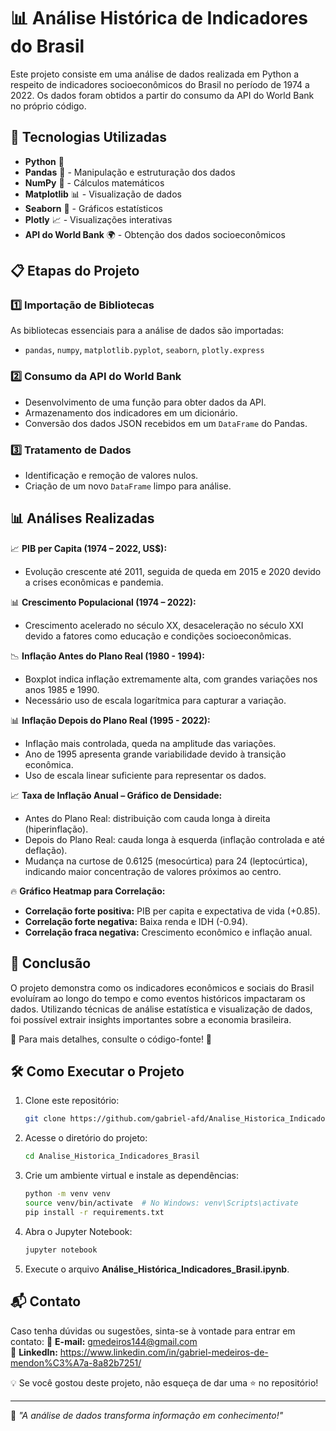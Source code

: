 # 📊 Análise Histórica de Indicadores do Brasil

Este projeto consiste em uma análise de dados realizada em Python a respeito de indicadores socioeconômicos do Brasil no período de 1974 a 2022. Os dados foram obtidos a partir do consumo da API do World Bank no próprio código.

## 📌 Tecnologias Utilizadas
- **Python** 🐍
- **Pandas** 📑 - Manipulação e estruturação dos dados
- **NumPy** 🔢 - Cálculos matemáticos
- **Matplotlib** 📊 - Visualização de dados
- **Seaborn** 🎨 - Gráficos estatísticos
- **Plotly** 📈 - Visualizações interativas
- **API do World Bank** 🌍 - Obtenção dos dados socioeconômicos

## 📋 Etapas do Projeto

### 1️⃣ Importação de Bibliotecas
As bibliotecas essenciais para a análise de dados são importadas:
- `pandas`, `numpy`, `matplotlib.pyplot`, `seaborn`, `plotly.express`

### 2️⃣ Consumo da API do World Bank
- Desenvolvimento de uma função para obter dados da API.
- Armazenamento dos indicadores em um dicionário.
- Conversão dos dados JSON recebidos em um `DataFrame` do Pandas.

### 3️⃣ Tratamento de Dados
- Identificação e remoção de valores nulos.
- Criação de um novo `DataFrame` limpo para análise.

## 📊 Análises Realizadas

📈 **PIB per Capita (1974 – 2022, US$):**
- Evolução crescente até 2011, seguida de queda em 2015 e 2020 devido a crises econômicas e pandemia.

📊 **Crescimento Populacional (1974 – 2022):**
- Crescimento acelerado no século XX, desaceleração no século XXI devido a fatores como educação e condições socioeconômicas.

📉 **Inflação Antes do Plano Real (1980 - 1994):**
- Boxplot indica inflação extremamente alta, com grandes variações nos anos 1985 e 1990.
- Necessário uso de escala logarítmica para capturar a variação.

📊 **Inflação Depois do Plano Real (1995 - 2022):**
- Inflação mais controlada, queda na amplitude das variações.
- Ano de 1995 apresenta grande variabilidade devido à transição econômica.
- Uso de escala linear suficiente para representar os dados.

📈 **Taxa de Inflação Anual – Gráfico de Densidade:**
- Antes do Plano Real: distribuição com cauda longa à direita (hiperinflação).
- Depois do Plano Real: cauda longa à esquerda (inflação controlada e até deflação).
- Mudança na curtose de 0.6125 (mesocúrtica) para 24 (leptocúrtica), indicando maior concentração de valores próximos ao centro.

🔥 **Gráfico Heatmap para Correlação:**
- **Correlação forte positiva:** PIB per capita e expectativa de vida (+0.85).
- **Correlação forte negativa:** Baixa renda e IDH (-0.94).
- **Correlação fraca negativa:** Crescimento econômico e inflação anual.

## 🎯 Conclusão
O projeto demonstra como os indicadores econômicos e sociais do Brasil evoluíram ao longo do tempo e como eventos históricos impactaram os dados. Utilizando técnicas de análise estatística e visualização de dados, foi possível extrair insights importantes sobre a economia brasileira.

🔎 Para mais detalhes, consulte o código-fonte! 🚀

## 🛠 Como Executar o Projeto

1. Clone este repositório:
   ```bash
   git clone https://github.com/gabriel-afd/Analise_Historica_Indicadores_Brasil.git
   ```
2. Acesse o diretório do projeto:
   ```bash
   cd Analise_Historica_Indicadores_Brasil
   ```
3. Crie um ambiente virtual e instale as dependências:
   ```bash
   python -m venv venv
   source venv/bin/activate  # No Windows: venv\Scripts\activate
   pip install -r requirements.txt
   ```
4. Abra o Jupyter Notebook:
   ```bash
   jupyter notebook
   ```
5. Execute o arquivo **Análise_Histórica_Indicadores_Brasil.ipynb**.

## 📬 Contato

Caso tenha dúvidas ou sugestões, sinta-se à vontade para entrar em contato:
📧 **E-mail:** gmedeiros144@gmail.com  
🔗 **LinkedIn:** https://www.linkedin.com/in/gabriel-medeiros-de-mendon%C3%A7a-8a82b7251/ 

💡 Se você gostou deste projeto, não esqueça de dar uma ⭐ no repositório!

---

📢 _"A análise de dados transforma informação em conhecimento!"_

